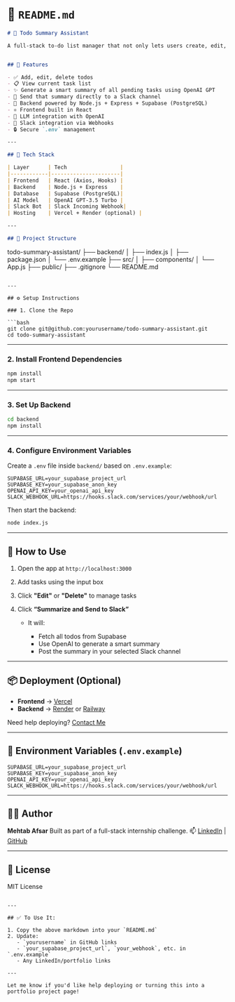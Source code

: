 # 📘 `README.md` 

```markdown
# 🧠 Todo Summary Assistant

A full-stack to-do list manager that not only lets users create, edit, and delete tasks — but also generates a smart summary using OpenAI and posts it to a Slack channel with one click.


## 🚀 Features

- ✅ Add, edit, delete todos
- 📋 View current task list
- ✨ Generate a smart summary of all pending tasks using OpenAI GPT
- 📣 Send that summary directly to a Slack channel
- 💾 Backend powered by Node.js + Express + Supabase (PostgreSQL)
- ⚛️ Frontend built in React
- 🧠 LLM integration with OpenAI
- 🔗 Slack integration via Webhooks
- 🔒 Secure `.env` management

---

## 🔧 Tech Stack

| Layer      | Tech                 |
|------------|----------------------|
| Frontend   | React (Axios, Hooks) |
| Backend    | Node.js + Express    |
| Database   | Supabase (PostgreSQL)|
| AI Model   | OpenAI GPT-3.5 Turbo |
| Slack Bot  | Slack Incoming Webhook|
| Hosting    | Vercel + Render (optional) |

---

## 📁 Project Structure

```

todo-summary-assistant/
├── backend/
│   ├── index.js
│   ├── package.json
│   └── .env.example
├── src/
│   ├── components/
│   └── App.js
├── public/
├── .gitignore
└── README.md

````

---

## ⚙️ Setup Instructions

### 1. Clone the Repo

```bash
git clone git@github.com:yourusername/todo-summary-assistant.git
cd todo-summary-assistant
````

---

### 2. Install Frontend Dependencies

```bash
npm install
npm start
```

---

### 3. Set Up Backend

```bash
cd backend
npm install
```

---

### 4. Configure Environment Variables

Create a `.env` file inside `backend/` based on `.env.example`:

```env
SUPABASE_URL=your_supabase_project_url
SUPABASE_KEY=your_supabase_anon_key
OPENAI_API_KEY=your_openai_api_key
SLACK_WEBHOOK_URL=https://hooks.slack.com/services/your/webhook/url
```

Then start the backend:

```bash
node index.js
```

---

## 🧪 How to Use

1. Open the app at `http://localhost:3000`
2. Add tasks using the input box
3. Click **"Edit"** or **"Delete"** to manage tasks
4. Click **“Summarize and Send to Slack”**

   * It will:

     * Fetch all todos from Supabase
     * Use OpenAI to generate a smart summary
     * Post the summary in your selected Slack channel

---

## 📦 Deployment (Optional)

* **Frontend** → [Vercel](https://vercel.com/)
* **Backend** → [Render](https://render.com/) or [Railway](https://railway.app/)

Need help deploying? [Contact Me](#)

---

## 🔐 Environment Variables (`.env.example`)

```env
SUPABASE_URL=your_supabase_project_url
SUPABASE_KEY=your_supabase_anon_key
OPENAI_API_KEY=your_openai_api_key
SLACK_WEBHOOK_URL=https://hooks.slack.com/services/your/webhook/url
```

---

## 🙋‍♂️ Author

**Mehtab Afsar**
Built as part of a full-stack internship challenge.
📫 [LinkedIn](www.linkedin.com/in/mohammed-mehtab-afsar-97b591227) | [GitHub](https://github.com/mehtabasfar)

---

## 📝 License

MIT License

```

---

## ✅ To Use It:

1. Copy the above markdown into your `README.md`
2. Update:
   - `yourusername` in GitHub links
   - `your_supabase_project_url`, `your_webhook`, etc. in `.env.example`
   - Any LinkedIn/portfolio links

---

Let me know if you'd like help deploying or turning this into a portfolio project page!
```
